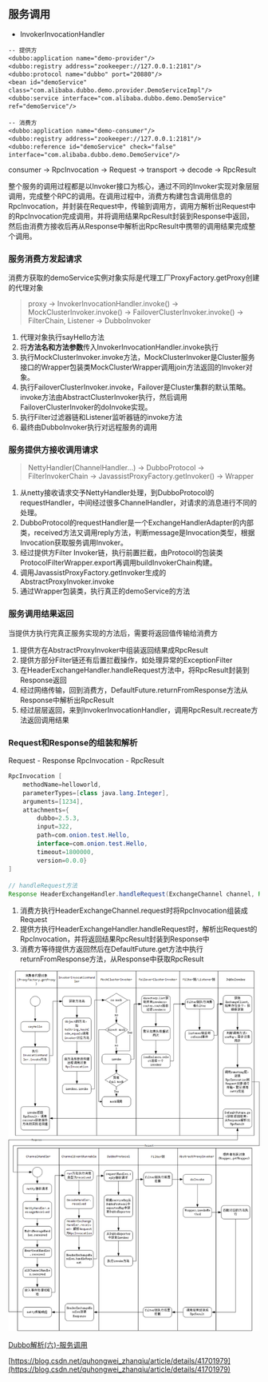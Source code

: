 
## 服务调用

* InvokerInvocationHandler


```
-- 提供方
<dubbo:application name="demo-provider"/>
<dubbo:registry address="zookeeper://127.0.0.1:2181"/>
<dubbo:protocol name="dubbo" port="20880"/>
<bean id="demoService" class="com.alibaba.dubbo.demo.provider.DemoServiceImpl"/>
<dubbo:service interface="com.alibaba.dubbo.demo.DemoService" ref="demoService"/>

-- 消费方
<dubbo:application name="demo-consumer"/>
<dubbo:registry address="zookeeper://127.0.0.1:2181"/>
<dubbo:reference id="demoService" check="false" interface="com.alibaba.dubbo.demo.DemoService"/>
```

consumer -> RpcInvocation -> Request -> transport -> decode -> RpcResult

整个服务的调用过程都是以Invoker接口为核心，通过不同的Invoker实现对象层层调用，完成整个RPC的调用。在调用过程中，消费方构建包含调用信息的RpcInvocation，并封装在Request中，传输到调用方，调用方解析出Request中的RpcInvocation完成调用，并将调用结果RpcResult封装到Response中返回，然后由消费方接收后再从Response中解析出RpcResult中携带的调用结果完成整个调用。

### 服务消费方发起请求

消费方获取的demoService实例对象实际是代理工厂ProxyFactory.getProxy创建的代理对象

> proxy -> InvokerInvocationHandler.invoke() -> MockClusterInvoker.invoke() -> FailoverClusterInvoker.invoke() -> FilterChain, Listener -> DubboInvoker

1. 代理对象执行sayHello方法
2. 将**方法名和方法参数**传入InvokerInvocationHandler.invoke执行
3. 执行MockClusterInvoker.invoke方法，MockClusterInvoker是Cluster服务接口的Wrapper包装类MockClusterWrapper调用join方法返回的Invoker对象。
4. 执行FailoverClusterInvoker.invoke，Failover是Cluster集群的默认策略。invoke方法由AbstractClusterInvoker执行，然后调用FailoverClusterInvoker的doInvoke实现。
5. 执行Filter过滤器链和Listener监听器链的invoke方法
6. 最终由DubboInvoker执行对远程服务的调用


### 服务提供方接收调用请求

> NettyHandler(ChannelHandler...) -> DubboProtocol -> FilterInvokerChain -> JavassistProxyFactory.getInvoker() -> Wrapper

1. 从netty接收请求交予NettyHandler处理，到DubboProtocol的requestHandler，中间经过很多ChannelHandler，对请求的消息进行不同的处理。
2. DubboProtocol的requestHandler是一个ExchangeHandlerAdapter的内部类，received方法又调用reply方法，判断message是Invocation类型，根据Invocation获取服务调用Invoker。
3. 经过提供方Filter Invoker链，执行前置拦截，由Protocol的包装类ProtocolFilterWrapper.export再调用buildInvokerChain构建。
4. 调用JavassistProxyFactory.getInvoker生成的AbstractProxyInvoker.invoke
5. 通过Wrapper包装类，执行真正的demoService的方法


### 服务调用结果返回

当提供方执行完真正服务实现的方法后，需要将返回值传输给消费方

1. 提供方在AbstractProxyInvoker中组装返回结果成RpcResult
2. 提供方部分Filter链还有后置拦截操作，如处理异常的ExceptionFilter
3. 在HeaderExchangeHandler.handleRequest方法中，将RpcResult封装到Response返回
4. 经过网络传输，回到消费方，DefaultFuture.returnFromResponse方法从Response中解析出RpcResult
5. 经过层层返回，来到InvokerInvocationHandler，调用RpcResult.recreate方法返回调用结果

### Request和Response的组装和解析

Request - Response
RpcInvocation - RpcResult

``` java
RpcInvocation [
	methodName=helloworld, 
	parameterTypes=[class java.lang.Integer], 
	arguments=[1234], 
	attachments={
		dubbo=2.5.3, 
		input=322, 
		path=com.onion.test.Hello, 
		interface=com.onion.test.Hello, 
		timeout=1800000, 
		version=0.0.0}
]

// handleRequest方法
Response HeaderExchangeHandler.handleRequest(ExchangeChannel channel, Request req);
```

1. 消费方执行HeaderExchangeChannel.request时将RpcInvocation组装成Request
2. 提供方执行HeaderExchangeHandler.handleRequest时，解析出Request的RpcInvocation，并将返回结果RpcResult封装到Response中
3. 消费方等待提供方返回然后在DefaultFuture.get方法中执行returnFromResponse方法，从Response中获取RpcResult

![dubbo-consumer-invoke-provider](../img/dubbo-consumer-invoke-provider.png) 

[Dubbo解析(六)-服务调用](https://my.oschina.net/u/2377110/blog/1857642) 

[https://blog.csdn.net/quhongwei_zhanqiu/article/details/41701979](https://blog.csdn.net/quhongwei_zhanqiu/article/details/41701979) 

